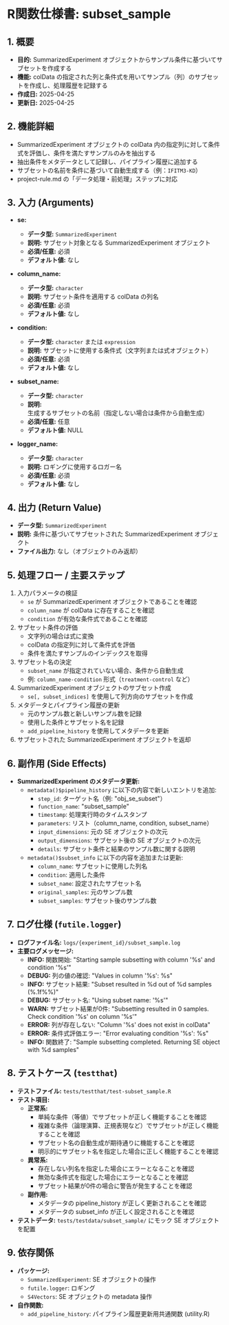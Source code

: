 # R関数仕様書: subset_sample

## 1. 概要
- **目的:** SummarizedExperiment オブジェクトからサンプル条件に基づいてサブセットを作成する
- **機能:** colData の指定された列と条件式を用いてサンプル（列）のサブセットを作成し、処理履歴を記録する
- **作成日:** 2025-04-25
- **更新日:** 2025-04-25

## 2. 機能詳細
- SummarizedExperiment オブジェクトの colData 内の指定列に対して条件式を評価し、条件を満たすサンプルのみを抽出する
- 抽出条件をメタデータとして記録し、パイプライン履歴に追加する
- サブセットの名前を条件に基づいて自動生成する（例：`IFITM3-KD`）
- project-rule.md の「データ処理・前処理」ステップに対応

## 3. 入力 (Arguments)
- **se:**
  - **データ型:** `SummarizedExperiment`
  - **説明:** サブセット対象となる SummarizedExperiment オブジェクト
  - **必須/任意:** 必須
  - **デフォルト値:** なし

- **column_name:**
  - **データ型:** `character`
  - **説明:** サブセット条件を適用する colData の列名
  - **必須/任意:** 必須
  - **デフォルト値:** なし

- **condition:**
  - **データ型:** `character` または `expression`
  - **説明:** サブセットに使用する条件式（文字列または式オブジェクト）
  - **必須/任意:** 必須
  - **デフォルト値:** なし

- **subset_name:**
  - **データ型:** `character`
  - **説明:** 生成するサブセットの名前（指定しない場合は条件から自動生成）
  - **必須/任意:** 任意
  - **デフォルト値:** NULL

- **logger_name:**
  - **データ型:** `character`
  - **説明:** ロギングに使用するロガー名
  - **必須/任意:** 必須
  - **デフォルト値:** なし

## 4. 出力 (Return Value)
- **データ型:** `SummarizedExperiment`
- **説明:** 条件に基づいてサブセットされた SummarizedExperiment オブジェクト
- **ファイル出力:** なし（オブジェクトのみ返却）

## 5. 処理フロー / 主要ステップ
1. 入力パラメータの検証
   - `se` が SummarizedExperiment オブジェクトであることを確認
   - `column_name` が colData に存在することを確認
   - `condition` が有効な条件式であることを確認
2. サブセット条件の評価
   - 文字列の場合は式に変換
   - colData の指定列に対して条件式を評価
   - 条件を満たすサンプルのインデックスを取得
3. サブセット名の決定
   - `subset_name` が指定されていない場合、条件から自動生成
   - 例: `column_name-condition` 形式（`treatment-control` など）
4. SummarizedExperiment オブジェクトのサブセット作成
   - `se[, subset_indices]` を使用して列方向のサブセットを作成
5. メタデータとパイプライン履歴の更新
   - 元のサンプル数と新しいサンプル数を記録
   - 使用した条件とサブセット名を記録
   - `add_pipeline_history` を使用してメタデータを更新
6. サブセットされた SummarizedExperiment オブジェクトを返却

## 6. 副作用 (Side Effects)
- **SummarizedExperiment のメタデータ更新:**
  - `metadata()$pipeline_history` に以下の内容で新しいエントリを追加:
    - `step_id`: ターゲット名（例: "obj_se_subset"）
    - `function_name`: "subset_sample"
    - `timestamp`: 処理実行時のタイムスタンプ
    - `parameters`: リスト（column_name, condition, subset_name）
    - `input_dimensions`: 元の SE オブジェクトの次元
    - `output_dimensions`: サブセット後の SE オブジェクトの次元
    - `details`: サブセット条件と結果のサンプル数に関する説明
  - `metadata()$subset_info` に以下の内容を追加または更新:
    - `column_name`: サブセットに使用した列名
    - `condition`: 適用した条件
    - `subset_name`: 設定されたサブセット名
    - `original_samples`: 元のサンプル数
    - `subset_samples`: サブセット後のサンプル数

## 7. ログ仕様 (`futile.logger`)
- **ログファイル名:** `logs/{experiment_id}/subset_sample.log`
- **主要ログメッセージ:**
  - **INFO:** 関数開始: "Starting sample subsetting with column '%s' and condition '%s'"
  - **DEBUG:** 列の値の確認: "Values in column '%s': %s"
  - **INFO:** サブセット結果: "Subset resulted in %d out of %d samples (%.1f%%)"
  - **DEBUG:** サブセット名: "Using subset name: '%s'"
  - **WARN:** サブセット結果が0件: "Subsetting resulted in 0 samples. Check condition '%s' on column '%s'"
  - **ERROR:** 列が存在しない: "Column '%s' does not exist in colData"
  - **ERROR:** 条件式評価エラー: "Error evaluating condition '%s': %s"
  - **INFO:** 関数終了: "Sample subsetting completed. Returning SE object with %d samples"

## 8. テストケース (`testthat`)
- **テストファイル:** `tests/testthat/test-subset_sample.R`
- **テスト項目:**
  - **正常系:**
    - 単純な条件（等値）でサブセットが正しく機能することを確認
    - 複雑な条件（論理演算、正規表現など）でサブセットが正しく機能することを確認
    - サブセット名の自動生成が期待通りに機能することを確認
    - 明示的にサブセット名を指定した場合に正しく機能することを確認
  - **異常系:**
    - 存在しない列名を指定した場合にエラーとなることを確認
    - 無効な条件式を指定した場合にエラーとなることを確認
    - サブセット結果が0件の場合に警告が発生することを確認
  - **副作用:**
    - メタデータの pipeline_history が正しく更新されることを確認
    - メタデータの subset_info が正しく設定されることを確認
- **テストデータ:** `tests/testdata/subset_sample/` にモック SE オブジェクトを配置

## 9. 依存関係
- **パッケージ:**
  - `SummarizedExperiment`: SE オブジェクトの操作
  - `futile.logger`: ロギング
  - `S4Vectors`: SE オブジェクトの metadata 操作
- **自作関数:**
  - `add_pipeline_history`: パイプライン履歴更新用共通関数 (utility.R) 